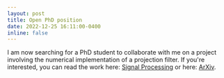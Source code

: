 ```yaml
---
layout: post
title: Open PhD position
date: 2022-12-25 16:11:00-0400
inline: false
---
```


I am now searching for a PhD student to collaborate with me on a project involving the numerical implementation of a projection filter.
If you're interested, you can read the work here: [Signal Processing](https://www.sciencedirect.com/science/article/abs/pii/S0165168422003711) or here: [ArXiv](https://arxiv.org/pdf/2112.10594.pdf).